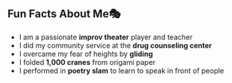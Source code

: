 ## Fun Facts About Me🎭
- I am a passionate **improv theater** player and teacher
- I did my community service at the **drug counseling center** 
- I overcame my fear of heights by **gliding**
- I folded **1,000 cranes** from origami paper
- I performed in **poetry slam** to learn to speak in front of people
